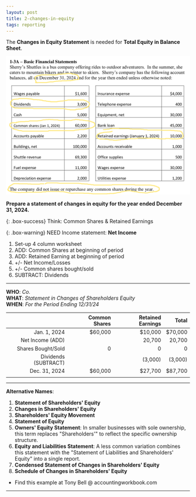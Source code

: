 ```yaml
---
layout: post
title: 2-changes-in-equity
tags: reporting
---
```


The **Changes in Equity Statement** is needed for **Total Equity in Balance Sheet**.

![Example Income Statement](/assets/tony-bell/equity.numbers.png)

**Prepare a statement of changes in equity for the year ended December 31, 2024.**

{: .box-success}
Think: Common Shares & Retained Earnings

{: .box-warning}
NEED Income statement: **Net Income**  
  
1. Set-up 4 column worksheet  
2. ADD: Common Shares at beginning of period  
3. ADD: Retained Earning at beginning of period  
4.  +/- Net Income/Losses  
5.  +/- Common shares bought/sold  
6. SUBTRACT: Dividends  


---

**WHO**: *Co.*  
**WHAT**: *Statement in Changes of Shareholders Equity*  
**WHEN**: *For the Period Ending 12/31/24*  

|              | Common Shares | Retained Earnings |   Total |
|-------------:|--------------:|------------------:|--------:|
| Jan. 1, 2024 |       $60,000 |           $10,000 | $70,000 |
| Net Income (ADD)|            |            20,700 |  20,700 |
| Shares Bought/Sold |       0 |                 0 |       0 |
| Dividends (SUBTRACT) |        |           (3,000) |  (3,000)|
| Dec. 31, 2024 |       $60,000 |           $27,700 |  $87,700|
|               |               |                   |         |

---

**Alternative Names**:

1. **Statement of Shareholders' Equity**   
2. **Changes in Shareholders' Equity**   
3. **Shareholders' Equity Movement**  
4. **Statement of Equity**   
5. **Owners' Equity Statement**: In smaller businesses with sole ownership, this term replaces "Shareholders'" to reflect the specific ownership structure.   
6. **Equity and Liabilities Statement**: A less common variation combines this statement with the "Statement of Liabilities and Shareholders' Equity" into a single report.   
7. **Condensed Statement of Changes in Shareholders' Equity**   
8. **Schedule of Changes in Shareholders' Equity**   
   
- Find this example at Tony Bell @ accountingworkbook.com

---
